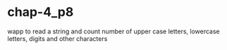 # chap-4_p8
wapp to read a string and count  number of upper case letters, lowercase letters, digits and other characters  
